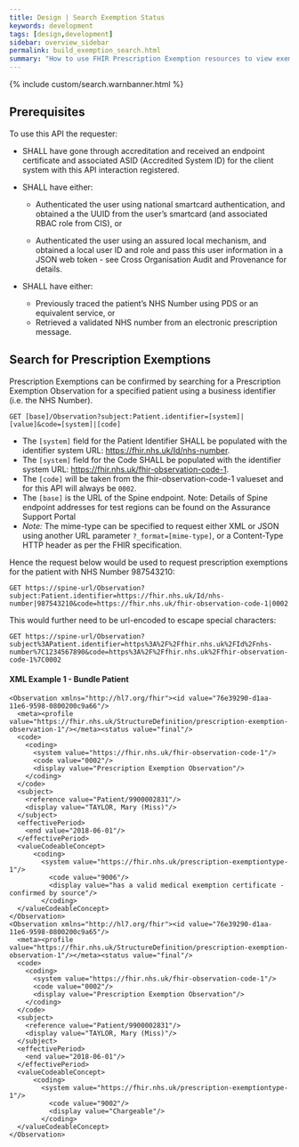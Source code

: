 ```yaml
---
title: Design | Search Exemption Status
keywords: development
tags: [design,development]
sidebar: overview_sidebar
permalink: build_exemption_search.html
summary: "How to use FHIR Prescription Exemption resources to view exemption status"
---
```


{% include custom/search.warnbanner.html %}

## Prerequisites ##

To use this API the requester:

* SHALL have gone through accreditation and received an endpoint certificate and associated ASID (Accredited System ID) for the client system with this API interaction registered.

* SHALL have either:

  - Authenticated the user using national smartcard authentication, and obtained a the UUID from the user’s smartcard (and associated RBAC role from CIS), or

  - Authenticated the user using an assured local mechanism, and obtained a local user ID and role
and pass this user information in a JSON web token - see Cross Organisation Audit and Provenance for details.

* SHALL have either:
  - Previously traced the patient’s NHS Number using PDS or an equivalent service, or
  - Retrieved a validated NHS number from an electronic prescription message.

## Search for Prescription Exemptions ##

Prescription Exemptions can be confirmed by searching for a Prescription Exemption Observation for a specified patient using a business identifier (i.e. the NHS Number).

```
GET [base]/Observation?subject:Patient.identifier=[system]|[value]&code=[system]|[code]
```

* The `[system]` field for the Patient Identifier SHALL be populated with the identifier system URL: https://fhir.nhs.uk/Id/nhs-number.
* The `[system]` field for the Code SHALL be populated with the identifier system URL: https://fhir.nhs.uk/fhir-observation-code-1.
* The `[code]` will be taken from the fhir-observation-code-1 valueset and for this API will always be `0002`.
* The `[base]` is the URL of the Spine endpoint. Note: Details of Spine endpoint addresses for test regions can be found on the Assurance Support Portal
* _Note:_ The mime-type can be specified to request either XML or JSON using another URL parameter `?_format=[mime-type]`, or a Content-Type HTTP header as per the FHIR specification.

Hence the request below would be used to request prescription exemptions for the patient with NHS Number 987543210:

```
GET https://spine-url/Observation?subject:Patient.identifier=https://fhir.nhs.uk/Id/nhs-number|987543210&code=https://fhir.nhs.uk/fhir-observation-code-1|0002
```

This would further need to be url-encoded to escape special characters:

```
GET https://spine-url/Observation?subject%3APatient.identifier=https%3A%2F%2Ffhir.nhs.uk%2FId%2Fnhs-number%7C1234567890&code=https%3A%2F%2Ffhir.nhs.uk%2Ffhir-observation-code-1%7C0002
```

#### XML Example 1 - Bundle Patient ####

```
<Observation xmlns="http://hl7.org/fhir"><id value="76e39290-d1aa-11e6-9598-0800200c9a66"/>
  <meta><profile value="https://fhir.nhs.uk/StructureDefinition/prescription-exemption-observation-1"/></meta><status value="final"/>
  <code>
    <coding>
      <system value="https://fhir.nhs.uk/fhir-observation-code-1"/>
      <code value="0002"/>
      <display value="Prescription Exemption Observation"/>
    </coding>
  </code>
  <subject>
    <reference value="Patient/9900002831"/>
    <display value="TAYLOR, Mary (Miss)"/>
  </subject>
  <effectivePeriod>
    <end value="2018-06-01"/>
  </effectivePeriod>
  <valueCodeableConcept>
      <coding>
        <system value="https://fhir.nhs.uk/prescription-exemptiontype-1"/>
          <code value="9006"/>
          <display value="has a valid medical exemption certificate - confirmed by source"/>
        </coding>
  </valueCodeableConcept>
</Observation>
<Observation xmlns="http://hl7.org/fhir"><id value="76e39290-d1aa-11e6-9598-0800200c9a65"/>
  <meta><profile value="https://fhir.nhs.uk/StructureDefinition/prescription-exemption-observation-1"/></meta><status value="final"/>
  <code>
    <coding>
      <system value="https://fhir.nhs.uk/fhir-observation-code-1"/>
      <code value="0002"/>
      <display value="Prescription Exemption Observation"/>
    </coding>
  </code>
  <subject>
    <reference value="Patient/9900002831"/>
    <display value="TAYLOR, Mary (Miss)"/>
  </subject>
  <effectivePeriod>
    <end value="2018-06-01"/>
  </effectivePeriod>
  <valueCodeableConcept>
      <coding>
        <system value="https://fhir.nhs.uk/prescription-exemptiontype-1"/>
          <code value="9002"/>
          <display value="Chargeable"/>
        </coding>
  </valueCodeableConcept>
</Observation>
```
